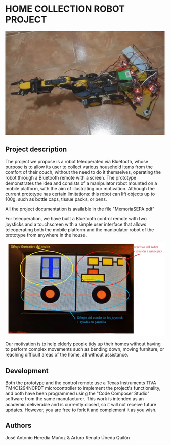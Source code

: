 # HOME COLLECTION ROBOT PROJECT
![Robot_image](https://github.com/arubedaq/HomeCollectionRobot/blob/main/images/RobotPresentacion.jpg)

## Project description
The project we propose is a robot teleoperated via Bluetooth, whose purpose is to allow its user to collect various household items from the comfort of their couch, without the need to do it themselves, operating the robot through a Bluetooth remote with a screen. The prototype demonstrates the idea and consists of a manipulator robot mounted on a mobile platform, with the aim of illustrating our motivation. Although the current prototype has certain limitations: this robot can lift objects up to 100g, such as bottle caps, tissue packs, or pens.

All the project documentation is available in the file "MemoriaSEPA.pdf"

For teleoperation, we have built a Bluetooth control remote with two joysticks and a touchscreen with a simple user interface that allows teleoperating both the mobile platform and the manipulator robot of the prototype from anywhere in the house.

![Control_image](https://github.com/arubedaq/HomeCollectionRobot/blob/main/images/Control.jpg)


Our motivation is to help elderly people tidy up their homes without having to perform complex movements such as bending down, moving furniture, or reaching difficult areas of the home, all without assistance.

## Development
Both the prototype and the control remote use a Texas Instruments TIVA TM4C1294NCPDT microcontroller to implement the project's functionality, and both have been programmed using the "Code Composer Studio" software from the same manufacturer.
This work is intended as an academic deliverable and is currently closed, so it will not receive future updates. However, you are free to fork it and complement it as you wish.

## Authors
José Antonio Heredia Muñoz & Arturo Renato Úbeda Quilón



